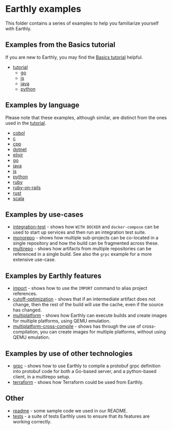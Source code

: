 # Earthly examples

This folder contains a series of examples to help you familiarize yourself with Earthly.

<!-- NOTE: If you change this, please also change docs/examples/examples.md -->

## Examples from the Basics tutorial

If you are new to Earthly, you may find the [Basics tutorial](https://docs.earthly.dev/basics) helpful.

* [tutorial](./tutorial)
    * [go](./tutorial/go)
    * [js](./tutorial/js)
    * [java](./tutorial/java)
    * [python](./tutorial/python)

## Examples by language

Please note that these examples, although similar, are distinct from the ones used in the [tutorial](./tutorial).

* [cobol](./cobol)
* [c](./c)
* [cpp](./cpp)
* [dotnet](./dotnet)
* [elixir](./elixir)
* [go](./go)
* [java](./java)
* [js](./js)
* [python](./python)
* [ruby](./ruby)
* [ruby-on-rails](./ruby-on-rails)
* [rust](./rust)
* [scala](./scala)

## Examples by use-cases

* [integration-test](./integration-test) - shows how `WITH DOCKER` and `docker-compose` can be used to start up services and then run an integration test suite.
* [monorepo](./monorepo) - shows how multiple sub-projects can be co-located in a single repository and how the build can be fragmented across these.
* [multirepo](./multirepo) - shows how artifacts from multiple repositories can be referenced in a single build. See also the `grpc` example for a more extensive use-case.

## Examples by Earthly features

* [import](./import) - shows how to use the `IMPORT` command to alias project references.
* [cutoff-optimization](./cutoff-optimization) - shows that if an intermediate artifact does not change, then the rest of the build will use the cache, even if the source has changed.
* [multiplatform](./multiplatform) - shows how Earthly can execute builds and create images for multiple platforms, using QEMU emulation.
* [multiplatform-cross-compile](./multiplatform-cross-compile) - shows has through the use of cross-compilation, you can create images for multiple platforms, without using QEMU emulation.

## Examples by use of other technologies

* [grpc](./grpc) - shows how to use Earthly to compile a protobuf grpc definition into protobuf code for both a Go-based server, and a python-based client, in a multirepo setup.
* [terraform](./terraform) - shows how Terraform could be used from Earthly.

## Other

* [readme](./readme) - some sample code we used in our README.
* [tests](./tests) - a suite of tests Earthly uses to ensure that its features are working correctly.
